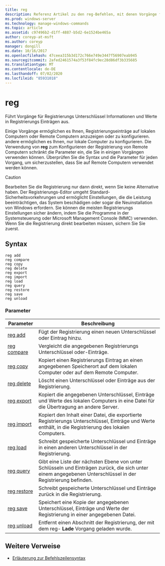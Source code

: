 ```yaml
---
title: reg
description: Referenz Artikel zu den reg-Befehlen, mit denen Vorgänge für Registrierungs Unterschlüssel Informationen und Werte in Registrierungs Einträgen durchgeführt werden.
ms.prod: windows-server
ms.technology: manage-windows-commands
ms.topic: article
ms.assetid: c97496b2-d1ff-4887-b5d2-6e1524be465a
author: coreyp-at-msft
ms.author: coreyp
manager: dongill
ms.date: 10/16/2017
ms.openlocfilehash: 47ceea315b3d172c766e749e3447f56907eab945
ms.sourcegitcommit: 2afed2461574a3f53f84fc9ec28d86df3b335685
ms.translationtype: MT
ms.contentlocale: de-DE
ms.lasthandoff: 07/02/2020
ms.locfileid: "85931018"
---
```

# <a name="reg"></a>reg

Führt Vorgänge für Registrierungs Unterschlüssel Informationen und Werte in Registrierungs Einträgen aus.

Einige Vorgänge ermöglichen es Ihnen, Registrierungseinträge auf lokalen Computern oder Remote Computern anzuzeigen oder zu konfigurieren. andere ermöglichen es Ihnen, nur lokale Computer zu konfigurieren. Die Verwendung von **reg** zum Konfigurieren der Registrierung von Remote Computern schränkt die Parameter ein, die Sie in einigen Vorgängen verwenden können. Überprüfen Sie die Syntax und die Parameter für jeden Vorgang, um sicherzustellen, dass Sie auf Remote Computern verwendet werden können.

> [!CAUTION]
> Bearbeiten Sie die Registrierung nur dann direkt, wenn Sie keine Alternative haben. Der Registrierungs-Editor umgeht Standard-Sicherheitsvorkehrungen und ermöglicht Einstellungen, die die Leistung beeinträchtigen, das System beschädigen oder sogar die Neuinstallation von Windows erfordern. Sie können die meisten Registrierungs Einstellungen sicher ändern, indem Sie die Programme in der Systemsteuerung oder Microsoft Management Console (MMC) verwenden. Wenn Sie die Registrierung direkt bearbeiten müssen, sichern Sie Sie zuerst.

## <a name="syntax"></a>Syntax

```
reg add
reg compare
reg copy
reg delete
reg export
reg import
reg load
reg query
reg restore
reg save
reg unload
```

### <a name="parameters"></a>Parameter

| Parameter | Beschreibung |
|--|--|
| [reg add](reg-add.md) | Fügt der Registrierung einen neuen Unterschlüssel oder Eintrag hinzu. |
| [reg compare](reg-compare.md) | Vergleicht die angegebenen Registrierungs Unterschlüssel oder-Einträge. |
| [reg copy](reg-copy.md) | Kopiert einen Registrierungs Eintrag an einen angegebenen Speicherort auf dem lokalen Computer oder auf dem Remote Computer. |
| [reg delete](reg-delete.md) | Löscht einen Unterschlüssel oder Einträge aus der Registrierung. |
| [reg export](reg-export.md) | Kopiert die angegebenen Unterschlüssel, Einträge und Werte des lokalen Computers in eine Datei für die Übertragung an andere Server. |
| [reg import](reg-import.md) | Kopiert den Inhalt einer Datei, die exportierte Registrierungs Unterschlüssel, Einträge und Werte enthält, in die Registrierung des lokalen Computers. |
| [reg load](reg-load.md) | Schreibt gespeicherte Unterschlüssel und Einträge in einen anderen Unterschlüssel in der Registrierung. |
| [reg query](reg-query.md) | Gibt eine Liste der nächsten Ebene von unter Schlüsseln und Einträgen zurück, die sich unter einem angegebenen Unterschlüssel in der Registrierung befinden. |
| [reg restore](reg-restore.md) | Schreibt gespeicherte Unterschlüssel und Einträge zurück in die Registrierung. |
| [reg save](reg-save.md) | Speichert eine Kopie der angegebenen Unterschlüssel, Einträge und Werte der Registrierung in einer angegebenen Datei. |
| [reg unload](reg-unload.md) | Entfernt einen Abschnitt der Registrierung, der mit dem reg- **Lade** Vorgang geladen wurde. |

## <a name="additional-references"></a>Weitere Verweise

- [Erläuterung zur Befehlszeilensyntax](command-line-syntax-key.md)
